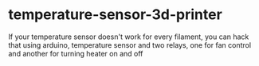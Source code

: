 # temperature-sensor-3d-printer
If your temperature sensor doesn't work for every filament, you can hack that using arduino, temperature sensor and two relays, one for fan control and another for turning heater on and off 
